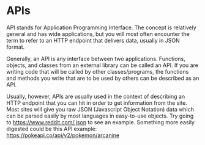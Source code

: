 # APIs

API stands for Application Programming Interface. The concept is relatively general and has wide applications, but you will most often encounter the term to refer to an HTTP endpoint that delivers data, usually in JSON format.

Generally, an API is any interface between two applications. Functions, objects, and classes from an external library can be called an API. If you are writing code that will be called by other classes/programs, the functions and methods you write that are to be used by others can be described as an API.

Usually, however, APIs are usually used in the context of describing an HTTP endpoint that you can hit in order to get information from the site. Most sites will give you raw JSON (Javascript Object Notation) data which can be parsed easily by most languages in easy-to-use objects. Try going to https://www.reddit.com/.json to see an example. Something more easily digested could be this API example: https://pokeapi.co/api/v2/pokemon/arcanine

